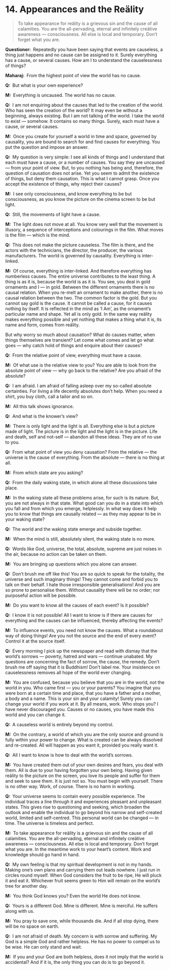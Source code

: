 # 14. Appearances and the Reälity

>To take appearance for reälity is a grievous sin and the cause of all calamities. You are the all-pervading, eternal and infinitely creätive awareness — consciousness. All else is local and temporary. Don’t forget what you are.

**Questioner:**&ensp;Repeatedly you have been saying that events are causeless, a thing just happens and no cause can be assigned to it. Surely everything has a cause, or several causes. How am I to understand the causelessness of things?

**Maharaj:**&ensp;From the highest point of view the world has no cause.

**Q:**&ensp;But what is your own experience?

**M:**&ensp;Everything is uncaused. The world has no cause.

**Q:**&ensp;I am not enquiring about the causes that led to the creation of the world. Who has seen the creation of the world? It may even be without a beginning, always existing. But I am not talking of the world. I take the world to exist — somehow. It contains so many things. Surely, each must have a cause, or several causes.

**M:**&ensp;Once you create for yourself a world in time and space, governed by causality, you are bound to search for and find causes for everything. You put the question and impose an answer.

**Q:**&ensp;My question is very simple: I see all kinds of things and I understand that each must have a cause, or a number of causes. You say they are uncaused — from your point of view. But, to you nothing has being and, therefore, the question of causation does not arise. Yet you seem to admit the existence of things, but deny them causation. This is what I cannot grasp. Once you accept the existence of things, why reject their causes?

**M:**&ensp;I see only consciousness, and know everything to be but consciousness, as you know the 
picture on the cinema screen to be but light.

**Q:**&ensp;Still, the movements of light have a cause.

**M:**&ensp;The light does not move at all. You know very well that the movement is illusory, a sequence of interceptions and colourings in the film. What moves is the film — which is the mind.

**Q:**&ensp;This does not make the picture causeless. The film is there, and the actors with the technicians, the director, the producer, the various manufacturers. The world is governed by causality. Everything is inter-linked.

**M:**&ensp;Of course, everything is inter-linked. And therefore everything has numberless causes. The entire universe contributes to the least thing. A thing is as it is, because the world is as it is. You see, you deal in gold ornaments and I — in gold. Between the different ornaments there is no causal relation. When you re-melt an ornament to make another, there is no causal relation between the two. The common factor is the gold. But you cannot say gold is the cause. It cannot be called a cause, for it causes nothing by itself. It is reflected in the mind as ‘I Am’, as the ornament’s particular name and shape. Yet all is only gold. In the same way reälity makes everything possible and yet nothing that makes a thing what it is, its name and form, comes from reälity. 

But why worry so much about causation? What do causes matter, when things themselves are 
transient? Let come what comes and let go what goes — why catch hold of things and enquire about their causes?

**Q:**&ensp;From the relative point of view, everything must have a cause.

**M:**&ensp;Of what use is the relative view to you? You are able to look from the absolute point of view — why go back to the relative? Are you afraid of the absolute?

**Q:**&ensp;I am afraid. I am afraid of falling asleep over my so-called absolute certainties. For living a life decently absolutes don’t help. When you need a shirt, you buy cloth, call a tailor and so on. 

**M:**&ensp;All this talk shows ignorance.

**Q:**&ensp;And what is the knower’s view?

**M:**&ensp;There is only light and the light is all. Everything else is but a picture made of light. The picture is in the light and the light is in the picture. Life and death, self and not-self — abandon all these ideas. They are of no use to you.

**Q:**&ensp;From what point of view you deny causation? From the relative — the universe is the cause of everything. From the absolute — there is no thing at all.

**M:**&ensp;From which state are you asking?

**Q:**&ensp;From the daily waking state, in which alone all these discussions take place.

**M:**&ensp;In the waking state all these problems arise, for such is its nature. But, you are not always in that state. What good can you do in a state into which you fall and from which you emerge, helplessly. In what way does it help you to know that things are causally related — as they may appear to be in your waking state?

**Q:**&ensp;The world and the waking state emerge and subside together.

**M:**&ensp;When the mind is still, absolutely silent, the waking state is no more.

**Q:**&ensp;Words like God, universe, the total, absolute, supreme are just noises in the air, because no action can be taken on them.

**M:**&ensp;You are bringing up questions which you alone can answer.

**Q:**&ensp;Don’t brush me off like this! You are so quick to speak for the totality, the universe and such imaginary things! They cannot come and forbid you to talk on their behalf. I hate those irresponsible generalisations! And you are so prone to personalise them. Without causality there will be no order; nor purposeful action will be possible.

**M:**&ensp;Do you want to know all the causes of each event? Is it possible?

**Q:**&ensp;I know it is not possible! All I want to know is if there are causes for everything and the causes can be influenced, thereby affecting the events?

**M:**&ensp;To influence events, you need not know the causes. What a roundabout way of doing things! Are you not the source and the end of every event? Control it at the source itself.

**Q:**&ensp;Every morning I pick up the newspaper and read with dismay that the world’s sorrows —
poverty, hatred and wars — continue unabated. My questions are concerning the fact of sorrow, the cause, the remedy. Don’t brush me off saying that it is Buddhism! Don’t label me. Your insistence on causelessness removes all hope of the world ever changing.

**M:**&ensp;You are confused, because you believe that you are in the world, not the world in you. Who came first — you or your parents? You imagine that you were born at a certain time and place, that you have a father and a mother, a body and a name. This is your sin and your calamity! Surely you can change your world if you work at it. By all means, work. Who stops you? I have never discouraged you. Causes or no causes, you have made this world and you can change it. 

**Q:**&ensp;A causeless world is entirely beyond my control.

**M:**&ensp;On the contrary, a world of which you are the only source and ground is fully within your power to change. What is created can be always dissolved and re-created. All will happen as you want it, provided you really want it.

**Q:**&ensp;All I want to know is how to deal with the world’s sorrows.

**M:**&ensp;You have created them out of your own desires and fears, you deal with them. All is due to your having forgotten your own being. Having given reälity to the picture on the screen, you love its people and suffer for them and seek to save them. It is just not so. You must begin with yourself. There is no other way. Work, of course. There is no harm in working.

**Q:**&ensp;Your universe seems to contain every possible experience. The individual traces a line through it and experiences pleasant and unpleasant states. This gives rise to questioning and seeking, which broaden the outlook and enable the individual to go beyond his narrow and self-created world, limited and self-centred. This personal world can be changed — in time. The universe is timeless and perfect.

**M:**&ensp;To take appearance for reälity is a grievous sin and the cause of all calamities. You are the all-pervading, eternal and infinitely creätive awareness — consciousness. All else is local and temporary. Don’t forget what you are. In the meantime work to your heart’s content. Work and knowledge should go hand in hand.

**Q:**&ensp;My own feeling is that my spiritual development is not in my hands. Making one’s own plans and carrying them out leads nowhere. I just run in circles round myself. When God considers the fruit to be ripe, He will pluck it and eat it. Whichever fruit seems green to Him will remain on the world’s tree for another day.

**M:**&ensp;You think God knows you? Even the world He does not know.

**Q:**&ensp;Yours is a different God. Mine is different. Mine is merciful. He suffers along with us.

**M:**&ensp;You pray to save one, while thousands die. And if all stop dying, there will be no space on earth. 

**Q:**&ensp;I am not afraid of death. My concern is with sorrow and suffering. My God is a simple God and rather helpless. He has no power to compel us to be wise. He can only stand and wait.

**M:**&ensp;If you and your God are both helpless, does it not imply that the world is accidental? And if it is, the only thing you can do is to go beyond it.